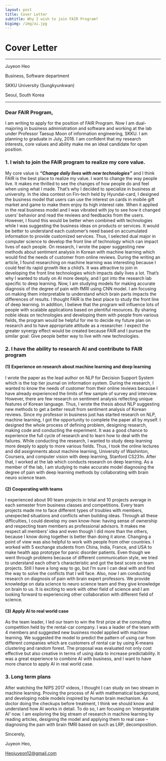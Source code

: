 ```yaml
---
layout: post
title: Cover Letter
subtitle: Why I wish to join FAIR Program?
bigimg: /img/ai.jpg
---
```


# Cover Letter


----------------------------------------------------------------------------------------------------
Juyeon Heo

Business, Software department 

SKKU University (Sungkyunkwan)

Seoul, South Korea

-----------------------------------------------------------------------------------------------------

### Dear FAIR Program, 

I am writing to apply for the position of FAIR Program. Now I am dual-majoring in business administration and software and working at the lab under Professor Taesup Moon of information engineering, SKKU. I am planning to graduate in July, 2018. I am confident that my research interests, core values and ability make me an ideal candidate for open position.

### 1. I wish to join the FAIR program to realize my core value.

 My core value is **_“Change daily lives with new technologies”_** and I think FAIR is the best place to realize my value.
I want to change the way people live. It makes me thrilled to see the changes of how people do and feel when using what I made. That’s why I decided to specialize in business at university. In the idea contest on Fin-tech held by Hyundai-card, I designed the business model that users can use the interest on cards in mobile gift market and game to make them enjoy its high interest rate. When it applied in the real business model and I was vibrated with joy to see how it changed users’ behavior and read the reviews and feedbacks from the users. However, I found this would be better when combined with technologies while I was suggesting the business ideas on products or services. It would be better to understand each customer’s need based on accumulated information to provide customized services. Thus, I selected dual major in computer science to develop the front line of technology which can impact lives of each people. On research, I wrote the paper suggesting new methods about sentiment analysis in Korean with machine learning which would find the needs of customer from online reviews. During the writing an article, I found researching on machine learning was interesting because I could feel its rapid growth like a child’s. It was attractive to join in developing the front line technologies which impacts daily lives a lot. That’s why I wanted to study on AI more deeply, and I got into the research lab specific to deep learning. Now, I am studying models for making accurate diagnosis of the degree of pain with fMRI using CNN model. I am focusing on making them interpretable to understand which brain parts impacts the differences of results.
I thought FAIR is the best place to study the front line of deep learning. In addition, I believe that the program will influence lots of people with scalable applications based on plentiful resources. By sharing noble ideas on technologies and developing them with people from various fields, the program would be helpful for me to decide my future plan on research and to have appropriate attitude as a researcher. I expect the greater synergy effect would be created because FAIR and I pursue the similar goal: Give people better way to live with new technologies.
 

### 2. I have the ability to research AI and contribute to FAIR program

#### (1)	Experience on research about machine learning and deep learning

I wrote the paper as the lead author on NLP for Decision Support System which is the top tier journal on information system. During the research, I wanted to know the needs of customer from their online reviews because I have already experienced the limits of few sample of survey and interview. However, there are few research on sentiment analysis reflecting unique features of Korean language. Thus, I wrote the thesis about NLP suggesting new methods to get a better result from sentiment analysis of Korean reviews. Since my professor in business just has started research on NLP, machine learning, I got the opportunity to complete the paper all by myself. I designed the whole process of defining problem, designing research, making code and conducting the experiment. It was a good chance to experience the full cycle of research and to learn how to deal with the failures. While conducting the research, I wanted to study deep learning more deeply to apply to  more various fields. Thus, I took the online lectures and did assignments about machine learning, University of Washinton, Coursera, and computer vision with deep learning, Stanford CS231n. After that, I worked at the lab which conducts research on deep learning. As a member of the lab, I am studying to make accurate model diagnosing the degree of pain with deep learning methods by collaborating with brain neuro science team.

#### (2)	Cooperating with teams

I experienced about 90 team projects in total and 10 projects average in each semester from business classes and competitions. Every team projects made me to face different types of troubles with members, unexpected situations and conflicts when building ideas. Through all these difficulties, I could develop my own know-how: having sense of ownership and respecting team members as professional advisors. It makes me respect all members’ idea and even though I did more than the others, because I know doing together is better than doing it alone. Changing a point of view was also helpful to work with people from other countries. I worked with 5 exchange students from China, India, France, and USA to make health app prototype for panic disorder patients. Even though we went through problems because of different communication style, we tried to understand each other’s characteristic and got the best score on team projects. Still I have a long way to go, but I’m sure I can deal with and find the way to solve the conflicts that I will face. Also, now I am conducting research on diagnosis of pain with brain expert professors. We provide knowledge on data science to neuro science team and they give knowledge on brain to us. It is exciting to work with other field of science and I am looking forward to experiencing other collaboration with different field of science.

#### (3)	Apply AI to real world case

As the team leader, I led our team to win the first prize at the consulting competition held by the rental-car company. I was a leader of the team with 4 members and suggested new business model applied with machine learning. We suggested the model to predict the pattern of using car from different companies which are customers of rental car by using K-means clustering and random forest. The proposal was evaluated not only cost effective but also creative in terms of using data to increase predictability. It was a great experience to combine AI with business, and I want to have more chance to apply AI in real world case. 

### 3. Long term plans
After watching the NIPS 2017 videos, I thought I can study on two stream in machine learning. Proving the process of AI with mathematical background, and developing noble models inspired by human brain mechanism. As doctor doing the checkups before treatment, I think we should know and understand how AI works in detail. To do so, I am focusing on ‘interpretable AI’ now. I am exploring the big stream of research in machine learning by reading articles, designing the model and applying them to real case – diagnosing the pain with brain fMRI based on such as LRP, decomposition.

Sincerely,

Juyeon Heo,  

Heojuyeon12@gmail.com


